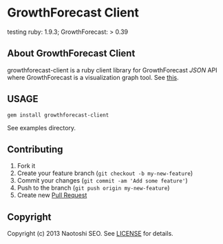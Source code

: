 # GrowthForecast Client

testing ruby: 1.9.3; GrowthForecast: > 0.39

## About GrowthForecast Client

growthforecast-client is a ruby client library for GrowthForecast *JSON* API where GrowthForecast is a visualization graph tool. See [this](http://kazeburo.github.com/GrowthForecast/).

## USAGE

    gem install growthforecast-client

See examples directory.

## Contributing

1. Fork it
2. Create your feature branch (`git checkout -b my-new-feature`)
3. Commit your changes (`git commit -am 'Add some feature'`)
4. Push to the branch (`git push origin my-new-feature`)
5. Create new [Pull Request](../../pull/new/master)

## Copyright

Copyright (c) 2013 Naotoshi SEO. See [LICENSE](LICENSE) for details.
